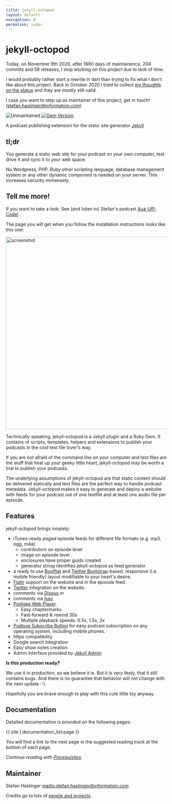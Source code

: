 ```yaml
---
title: jekyll-octopod
layout: default
navigation: 0
permalink: index
---
```


# jekyll-octopod

Today, on November 9th 2020, after 1690 days of maintainence, 204 commits and 59 releases, I stop working
on this project due to lack of time.

I would probably rather start a rewrite in dart than trying to fix what
I don't like about this project. Back in October 2020 I tried to collect
[my thoughts on the status](https://github.com/jekyll-octopod/jekyll-octopod/blob/master/ROADMAP.md)
and they are mostly still valid.

I case you want to step up as maintainer of this project, get in touch! (<stefan.haslinger@informatom.com>)

![Unmaintained](https://img.shields.io/badge/Project-unmaintained-important)
[![Gem Version](https://badge.fury.io/rb/jekyll-octopod.svg)](https://badge.fury.io/rb/jekyll-octopod)

A podcast publishing extension for the static site generator [Jekyll](https://jekyllrb.com/)

## tl;dr

You generate a static web site for your podcast on your own computer, test drive it and sync it to your web space.

No Wordpress, PHP, Ruby other scripting language, database management system or any other dynamic component is needed on your server.
This increases security immensely.

## Tell me more!

If you want to take a look: See (and listen to) Stefan's podcast [Aua-Uff-Code!](https://aua-uff-co.de).

The page you will get when you follow the installation instructions looks like this one:

<img src="img/demo.png" width="600" alt="screenshot" />

Technically speaking, jekyll-octopod is a Jekyll plugin and a Ruby Gem. It
contains of scripts, templates, helpers and extensions to publish your
podcasts in the cool text file lover's way.

If you are not afraid of the command line on your computer and text files are the
stuff that heat up your geeky little heart, jekyll-octopod may be worth a trial
to publish your podcasts.

The underlying assumptions of jekyll-octopod are that static content
should be delivered statically and text files are the perfect way to handle
podcast metadata. Jekyll-octopod makes it easy to generate and deploy a
website with feeds for your podcast out of one textfile and at least one audio
file per episode.


## Features

jekyll-octopod brings innately:

* iTunes-ready *paged* episode feeds for different file formats (e.g. mp3, ogg, m4a)
  * contributors on episode level
  * image on episode level
  * enclosures have proper guids created
  * generator string identifies jekyll-octopod as feed generator
* a ready to use [Bootflat](http://bootflat.github.io/) and
  [Twitter Bootstrap](http://twitter.github.com/bootstrap/)-based, responsive
  (i.e. mobile friendly) layout modifiable to your heart's desire.
* [Flattr](https://flattr.com/) support on the website and in the episode feed.
* [Twitter](https://twitter.com) integration on the website.
* comments via [Disqus](https://disqus.com/) or
* comments via [Isso](https://posativ.org/isso/).
* [Podigee Web Player](https://www.podigee.com/en/podcast-player).
    * Easy chaptermarks
    * Fast-forward & rewind 30s
    * Multiple playback speeds: 0.5x, 1.5x, 2x
* [Podlove Subscribe Button](http://podlove.org/podlove-subscribe-button/) for easy
  podcast subscription on any operating system, including mobile phones.
* https compatibility
* Google search integration
* Easy show notes creation
* Admin interface provided by [Jekyll Admin](https://jekyll.github.io/jekyll-admin/)

**Is this production ready?**

We use it in production, so we believe it is.
But it is very likely, that it still contains bugs. And there is no guarantee that
behavior will not change with the next update :-).

Hopefully you are brave enough to play with this cute little toy anyway.


## Documentation

Detailed documentation is provided on the following pages:

{{ site | documentation_list:page }}

You will find a link to the next page in the suggested reading track at the bottom of each page.

_Continue reading with [Prerequisites](prerequisites)._

## Maintainer

Stefan Haslinger <mailto:stefan.haslinger@informatom.com>

Credits go to lots of [people and projects](credits).
